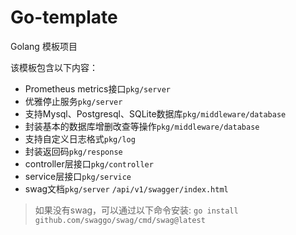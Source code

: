 # Go-template
Golang 模板项目

该模板包含以下内容：
* Prometheus metrics接口`pkg/server`
* 优雅停止服务`pkg/server`
* 支持Mysql、Postgresql、SQLite数据库`pkg/middleware/database`
* 封装基本的数据库增删改查等操作`pkg/middleware/database`
* 支持自定义日志格式`pkg/log`
* 封装返回码`pkg/response`
* controller层接口`pkg/controller`
* service层接口`pkg/service`
* swag文档`pkg/server` `/api/v1/swagger/index.html`

> 如果没有swag，可以通过以下命令安装: `go install github.com/swaggo/swag/cmd/swag@latest`